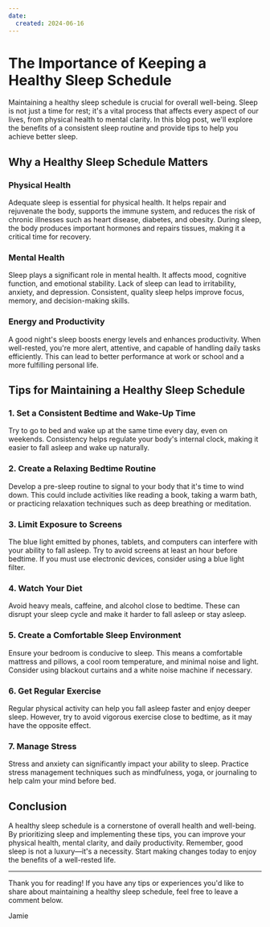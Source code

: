 ```yaml
---
date:
  created: 2024-06-16
---
```


# The Importance of Keeping a Healthy Sleep Schedule

Maintaining a healthy sleep schedule is crucial for overall well-being. Sleep is not just a time for rest; it's a vital process that affects every aspect of our lives, from physical health to mental clarity. In this blog post, we'll explore the benefits of a consistent sleep routine and provide tips to help you achieve better sleep.

<!-- more -->
## Why a Healthy Sleep Schedule Matters

### Physical Health

Adequate sleep is essential for physical health. It helps repair and rejuvenate the body, supports the immune system, and reduces the risk of chronic illnesses such as heart disease, diabetes, and obesity. During sleep, the body produces important hormones and repairs tissues, making it a critical time for recovery.

### Mental Health

Sleep plays a significant role in mental health. It affects mood, cognitive function, and emotional stability. Lack of sleep can lead to irritability, anxiety, and depression. Consistent, quality sleep helps improve focus, memory, and decision-making skills.

### Energy and Productivity

A good night's sleep boosts energy levels and enhances productivity. When well-rested, you're more alert, attentive, and capable of handling daily tasks efficiently. This can lead to better performance at work or school and a more fulfilling personal life.

## Tips for Maintaining a Healthy Sleep Schedule

### 1. Set a Consistent Bedtime and Wake-Up Time

Try to go to bed and wake up at the same time every day, even on weekends. Consistency helps regulate your body's internal clock, making it easier to fall asleep and wake up naturally.

### 2. Create a Relaxing Bedtime Routine

Develop a pre-sleep routine to signal to your body that it's time to wind down. This could include activities like reading a book, taking a warm bath, or practicing relaxation techniques such as deep breathing or meditation.

### 3. Limit Exposure to Screens

The blue light emitted by phones, tablets, and computers can interfere with your ability to fall asleep. Try to avoid screens at least an hour before bedtime. If you must use electronic devices, consider using a blue light filter.

### 4. Watch Your Diet

Avoid heavy meals, caffeine, and alcohol close to bedtime. These can disrupt your sleep cycle and make it harder to fall asleep or stay asleep.

### 5. Create a Comfortable Sleep Environment

Ensure your bedroom is conducive to sleep. This means a comfortable mattress and pillows, a cool room temperature, and minimal noise and light. Consider using blackout curtains and a white noise machine if necessary.

### 6. Get Regular Exercise

Regular physical activity can help you fall asleep faster and enjoy deeper sleep. However, try to avoid vigorous exercise close to bedtime, as it may have the opposite effect.

### 7. Manage Stress

Stress and anxiety can significantly impact your ability to sleep. Practice stress management techniques such as mindfulness, yoga, or journaling to help calm your mind before bed.

## Conclusion

A healthy sleep schedule is a cornerstone of overall health and well-being. By prioritizing sleep and implementing these tips, you can improve your physical health, mental clarity, and daily productivity. Remember, good sleep is not a luxury—it's a necessity. Start making changes today to enjoy the benefits of a well-rested life.

---

Thank you for reading! If you have any tips or experiences you'd like to share about maintaining a healthy sleep schedule, feel free to leave a comment below.

Jamie

